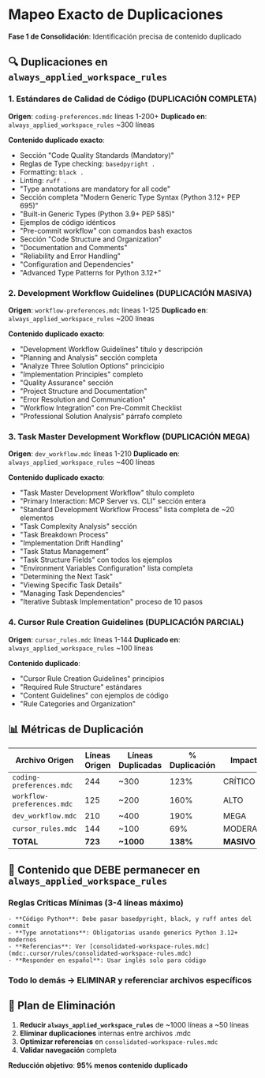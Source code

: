 # Mapeo Exacto de Duplicaciones

**Fase 1 de Consolidación**: Identificación precisa de contenido duplicado

## 🔍 **Duplicaciones en `always_applied_workspace_rules`**

### 1. **Estándares de Calidad de Código** (DUPLICACIÓN COMPLETA)

**Origen**: `coding-preferences.mdc` líneas 1-200+
**Duplicado en**: `always_applied_workspace_rules` ~300 líneas

**Contenido duplicado exacto**:

- Sección "Code Quality Standards (Mandatory)"
- Reglas de Type checking: `basedpyright .`
- Formatting: `black .`
- Linting: `ruff .`
- "Type annotations are mandatory for all code"
- Sección completa "Modern Generic Type Syntax (Python 3.12+ PEP 695)"
- "Built-in Generic Types (Python 3.9+ PEP 585)"
- Ejemplos de código idénticos
- "Pre-commit workflow" con comandos bash exactos
- Sección "Code Structure and Organization"
- "Documentation and Comments"
- "Reliability and Error Handling"
- "Configuration and Dependencies"
- "Advanced Type Patterns for Python 3.12+"

### 2. **Development Workflow Guidelines** (DUPLICACIÓN MASIVA)

**Origen**: `workflow-preferences.mdc` líneas 1-125
**Duplicado en**: `always_applied_workspace_rules` ~200 líneas

**Contenido duplicado exacto**:

- "Development Workflow Guidelines" título y descripción
- "Planning and Analysis" sección completa
- "Analyze Three Solution Options" princicipio
- "Implementation Principles" completo
- "Quality Assurance" sección
- "Project Structure and Documentation"
- "Error Resolution and Communication"
- "Workflow Integration" con Pre-Commit Checklist
- "Professional Solution Analysis" párrafo completo

### 3. **Task Master Development Workflow** (DUPLICACIÓN MEGA)

**Origen**: `dev_workflow.mdc` líneas 1-210
**Duplicado en**: `always_applied_workspace_rules` ~400 líneas

**Contenido duplicado exacto**:

- "Task Master Development Workflow" título completo
- "Primary Interaction: MCP Server vs. CLI" sección entera
- "Standard Development Workflow Process" lista completa de ~20 elementos
- "Task Complexity Analysis" sección
- "Task Breakdown Process"
- "Implementation Drift Handling"
- "Task Status Management"
- "Task Structure Fields" con todos los ejemplos
- "Environment Variables Configuration" lista completa
- "Determining the Next Task"
- "Viewing Specific Task Details"
- "Managing Task Dependencies"
- "Iterative Subtask Implementation" proceso de 10 pasos

### 4. **Cursor Rule Creation Guidelines** (DUPLICACIÓN PARCIAL)

**Origen**: `cursor_rules.mdc` líneas 1-144
**Duplicado en**: `always_applied_workspace_rules` ~100 líneas

**Contenido duplicado**:

- "Cursor Rule Creation Guidelines" principios
- "Required Rule Structure" estándares
- "Content Guidelines" con ejemplos de código
- "Rule Categories and Organization"

## 📊 **Métricas de Duplicación**

| Archivo Origen | Líneas Origen | Líneas Duplicadas | % Duplicación | Impacto |
|----------------|---------------|-------------------|---------------|---------|
| `coding-preferences.mdc` | 244 | ~300 | 123% | CRÍTICO |
| `workflow-preferences.mdc` | 125 | ~200 | 160% | ALTO |
| `dev_workflow.mdc` | 210 | ~400 | 190% | MEGA |
| `cursor_rules.mdc` | 144 | ~100 | 69% | MODERADO |
| **TOTAL** | **723** | **~1000** | **138%** | **MASIVO** |

## 🎯 **Contenido que DEBE permanecer en `always_applied_workspace_rules`**

### Reglas Críticas Mínimas (3-4 líneas máximo)

```
- **Código Python**: Debe pasar basedpyright, black, y ruff antes del commit
- **Type annotations**: Obligatorias usando generics Python 3.12+ modernos
- **Referencias**: Ver [consolidated-workspace-rules.mdc](mdc:.cursor/rules/consolidated-workspace-rules.mdc)
- **Responder en español**: Usar inglés solo para código
```

### Todo lo demás → ELIMINAR y referenciar archivos específicos

## 🚀 **Plan de Eliminación**

1. **Reducir `always_applied_workspace_rules`** de ~1000 líneas a ~50 líneas
2. **Eliminar duplicaciones** internas entre archivos .mdc
3. **Optimizar referencias** en `consolidated-workspace-rules.mdc`
4. **Validar navegación** completa

**Reducción objetivo**: **95% menos contenido duplicado**
